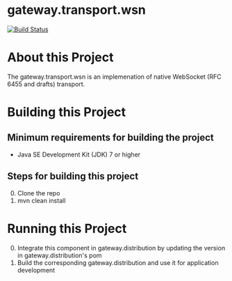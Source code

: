# gateway.transport.wsn

[![Build Status][build-status-image]][build-status]

[build-status-image]: https://travis-ci.org/kaazing/gateway.transport.wsn.svg?branch=develop
[build-status]: https://travis-ci.org/kaazing/gateway.transport.wsn

# About this Project

The gateway.transport.wsn is an implemenation of native WebSocket (RFC 6455 and drafts) transport. 

# Building this Project

## Minimum requirements for building the project
* Java SE Development Kit (JDK) 7 or higher

## Steps for building this project
0. Clone the repo
0. mvn clean install

# Running this Project

0. Integrate this component in gateway.distribution by updating the version in gateway.distribution's pom
0. Build the corresponding gateway.distribution and use it for application development

